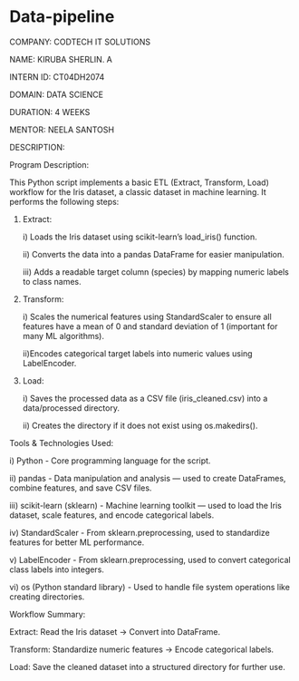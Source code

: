 # Data-pipeline

COMPANY: CODTECH IT SOLUTIONS

NAME: KIRUBA SHERLIN. A

INTERN ID: CT04DH2074

DOMAIN: DATA SCIENCE

DURATION: 4 WEEKS

MENTOR: NEELA SANTOSH

DESCRIPTION:

Program Description:

This Python script implements a basic ETL (Extract, Transform, Load) workflow for the Iris dataset, a classic dataset in machine learning.
It performs the following steps:

1) Extract:

     i) Loads the Iris dataset using scikit-learn’s load_iris() function.

     ii) Converts the data into a pandas DataFrame for easier manipulation.

     iii) Adds a readable target column (species) by mapping numeric labels to class names.

2) Transform:

     i) Scales the numerical features using StandardScaler to ensure all features have a mean of 0 and standard deviation of 1                  (important for many ML algorithms).

     ii)Encodes categorical target labels into numeric values using LabelEncoder.

3) Load:

     i) Saves the processed data as a CSV file (iris_cleaned.csv) into a data/processed directory.

     ii) Creates the directory if it does not exist using os.makedirs().

Tools & Technologies Used:

i) Python -	Core programming language for the script.

ii) pandas	- Data manipulation and analysis — used to create DataFrames, combine features, and save CSV files.

iii) scikit-learn (sklearn)	- Machine learning toolkit — used to load the Iris dataset, scale features, and encode categorical labels.

iv) StandardScaler	- From sklearn.preprocessing, used to standardize features for better ML performance.

v) LabelEncoder	- From sklearn.preprocessing, used to convert categorical class labels into integers.

vi) os (Python standard library) -	Used to handle file system operations like creating directories.

Workflow Summary:

Extract: Read the Iris dataset → Convert into DataFrame.

Transform: Standardize numeric features → Encode categorical labels.

Load: Save the cleaned dataset into a structured directory for further use.

